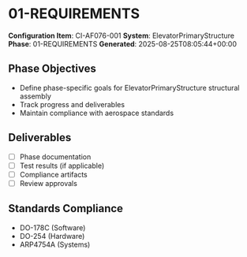 # 01-REQUIREMENTS

**Configuration Item**: CI-AF076-001
**System**: ElevatorPrimaryStructure
**Phase**: 01-REQUIREMENTS
**Generated**: 2025-08-25T08:05:44+00:00

## Phase Objectives
- Define phase-specific goals for ElevatorPrimaryStructure structural assembly
- Track progress and deliverables
- Maintain compliance with aerospace standards

## Deliverables
- [ ] Phase documentation
- [ ] Test results (if applicable)
- [ ] Compliance artifacts
- [ ] Review approvals

## Standards Compliance
- DO-178C (Software)
- DO-254 (Hardware)
- ARP4754A (Systems)

